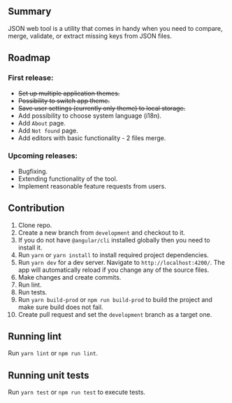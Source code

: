 ## Summary

JSON web tool is a utility that comes in handy when you need to compare, merge, validate, or extract missing keys from JSON files.

## Roadmap

### First release:
- ~~Set up multiple application themes.~~
- ~~Possibility to switch app theme.~~
- ~~Save user settings (currently only theme) to local storage.~~
- Add possibility to choose system language (i18n).
- Add `About` page.
- Add `Not found` page.
- Add editors with basic functionality - 2 files merge.

### Upcoming releases:
- Bugfixing.
- Extending functionality of the tool.
- Implement reasonable feature requests from users.

## Contribution

1. Clone repo.
2. Create a new branch from `development` and checkout to it.
3. If you do not have `@angular/cli` installed globally then you need to install it.
4. Run `yarn` or `yarn install` to install required project dependencies.
5. Run `yarn dev` for a dev server. Navigate to `http://localhost:4200/`. The app will automatically reload if you change any of the source files.
6. Make changes and create commits.
7. Run lint.
8. Run tests.
9. Run `yarn build-prod` or `npm run build-prod` to build the project and make sure build does not fail.
10. Create pull request and set the `development` branch as a target one.

## Running lint

Run `yarn lint` or `npm run lint`.

## Running unit tests

Run `yarn test` or `npm run test` to execute tests.
